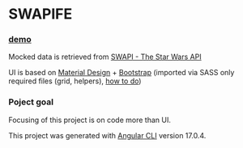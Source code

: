 # SWAPIFE

### [demo](https://fix87.github.io/swapi-fe)

Mocked data is retrieved from [SWAPI - The Star Wars API](https://swapi.dev/)

UI is based on [Material Design](https://material.angular.io/) + [Bootstrap](https://getbootstrap.com/) (imported via SASS only required files (grid, helpers), [how to do](https://getbootstrap.com/docs/5.3/customize/sass/))

### Poject goal

Focusing of this project is on code more than UI.

This project was generated with [Angular CLI](https://github.com/angular/angular-cli) version 17.0.4.
